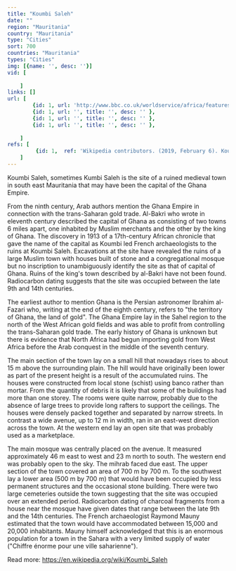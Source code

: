 ```yaml
---
title: "Koumbi Saleh"
date: ""
region: "Mauritania"
country: "Mauritania" 
type: "Cities"
sort: 700
countries: "Mauritania"
types: "Cities"
img: [{name: '', desc: ''}]
vid: [
        
    ]
links: []
url: [
        {id: 1, url: 'http://www.bbc.co.uk/worldservice/africa/features/storyofafrica/4chapter1.shtml', title: 'Ancient Ghana', desc: '' },
        {id: 1, url: '', title: '', desc: '' },
        {id: 1, url: '', title: '', desc: '' },
        {id: 1, url: '', title: '', desc: '' },
        
    ]
refs: [
         {id: 1,  ref: 'Wikipedia contributors. (2019, February 6). Koumbi Saleh. In Wikipedia, The Free Encyclopedia. Retrieved 22:53, March 17, 2019, from ', url: 'https://en.wikipedia.org/w/index.php?title=Koumbi_Saleh&oldid=882123555'}
    ]
---
```

Koumbi Saleh, sometimes Kumbi Saleh is the site of a ruined medieval town in south east Mauritania that may have been the capital of the Ghana Empire.

From the ninth century, Arab authors mention the Ghana Empire in connection with the trans-Saharan gold trade. Al-Bakri who wrote in eleventh century described the capital of Ghana as consisting of two towns 6 miles apart, one inhabited by Muslim merchants and the other by the king of Ghana. The discovery in 1913 of a 17th-century African chronicle that gave the name of the capital as Koumbi led French archaeologists to the ruins at Koumbi Saleh. Excavations at the site have revealed the ruins of a large Muslim town with houses built of stone and a congregational mosque but no inscription to unambiguously identify the site as that of capital of Ghana. Ruins of the king's town described by al-Bakri have not been found. Radiocarbon dating suggests that the site was occupied between the late 9th and 14th centuries.

The earliest author to mention Ghana is the Persian astronomer Ibrahim al-Fazari who, writing at the end of the eighth century, refers to "the territory of Ghana, the land of gold". The Ghana Empire lay in the Sahel region to the north of the West African gold fields and was able to profit from controlling the trans-Saharan gold trade. The early history of Ghana is unknown but there is evidence that North Africa had begun importing gold from West Africa before the Arab conquest in the middle of the seventh century.

The main section of the town lay on a small hill that nowadays rises to about 15 m above the surrounding plain. The hill would have originally been lower as part of the present height is a result of the accumulated ruins. The houses were constructed from local stone (schist) using banco rather than mortar. From the quantity of debris it is likely that some of the buildings had more than one storey. The rooms were quite narrow, probably due to the absence of large trees to provide long rafters to support the ceilings. The houses were densely packed together and separated by narrow streets. In contrast a wide avenue, up to 12 m in width, ran in an east-west direction across the town. At the western end lay an open site that was probably used as a marketplace.

The main mosque was centrally placed on the avenue. It measured approximately 46 m east to west and 23 m north to south. The western end was probably open to the sky. The mihrab faced due east. The upper section of the town covered an area of 700 m by 700 m. To the southwest lay a lower area (500 m by 700 m) that would have been occupied by less permanent structures and the occasional stone building. There were two large cemeteries outside the town suggesting that the site was occupied over an extended period. Radiocarbon dating of charcoal fragments from a house near the mosque have given dates that range between the late 9th and the 14th centuries. The French archaeologist Raymond Mauny estimated that the town would have accommodated between 15,000 and 20,000 inhabitants. Mauny himself acknowledged that this is an enormous population for a town in the Sahara with a very limited supply of water ("Chiffre énorme pour une ville saharienne").

Read more: https://en.wikipedia.org/wiki/Koumbi_Saleh